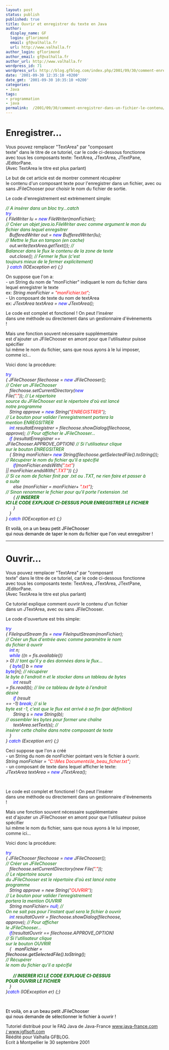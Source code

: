 ```yaml
---
layout: post
status: publish
published: true
title: Ouvrir et enregistrer du texte en Java
author:
  display_name: GF
  login: gflorimond
  email: gf@valhalla.fr
  url: http://www.valhalla.fr
author_login: gflorimond
author_email: gf@valhalla.fr
author_url: http://www.valhalla.fr
wordpress_id: 71
wordpress_url: http://blog.gfblog.com/index.php/2001/09/30/comment-enregistrer-dans-un-fichier-le-contenu/
date: '2001-09-30 12:35:10 +0200'
date_gmt: '2001-09-30 10:35:10 +0200'
categories:
- Java
tags:
- programmation
- java
permalink:  /2001/09/30/comment-enregistrer-dans-un-fichier-le-contenu/
---
```

<h1>Enregistrer...</h1>
<p align="left">Vous pouvez remplacer &quot;TextArea&quot; par &quot;composant<br />
    texte&quot; dans le titre de ce tutoriel, car le code ci-dessous fonctionne<br />
    avec tous les composants texte: TextArea, JTextArea, JTextPane, JEditorPane.<br />
    (Avec TextArea le titre est plus parlant) </p>
<p align="left">Le but de cet article est de montrer comment r&eacute;cup&eacute;rer<br />
    le contenu d'un composant texte pour l'enregistrer dans un fichier, avec ou<br />
    sans JFileChooser pour choisir le nom du fichier de sortie.</p>
<p align="left">Le code d'enregistrement est extr&egrave;mement simple:</p>
<p align="left"><font color="#006600"><i>// A ins&eacute;rer dans un bloc try...catch</i></font><i><font color="#0000FF"><br />
    try</font><br />
    { FileWriter lu = <font color="#0000FF">new</font> FileWriter(monFichier);<font color="#006600"><br />
    // Cr&eacute;er un objet java.io.FileWriter avec comme argument le mon du<br />
    fichier dans lequel enregsitrer</font><br />
    &nbsp;&nbsp;&nbsp;BufferedWriter out = <font color="#0000FF">new</font> BufferedWriter(lu);<font color="#006600"><br />
    // Mettre le flux en tampon (en cache)</font><br />
    &nbsp;&nbsp;&nbsp;out.write(textArea.getText()); <font color="#006600">//<br />
    Balancer dans le flux le contenu de la zone de texte</font><br />
    &nbsp;&nbsp;&nbsp;out.close(); <font color="#006600">// Fermer le flux (c'est<br />
    toujours mieux de le fermer explicitement)</font><br />
    &nbsp;} <font color="#0000FF">catch</font> (IOException er) {;}</i></p>
<p align="left">On suppose que l'on a:<br />
    - un String du nom de &quot;monFichier&quot; indiquant le nom du fichier dans<br />
    lequel enregistrer le texte<br />
    ex: <i>String monFichier = <font color="#FF0000">&quot;monFichier.txt&quot;</font>;</i><br />
    - Un composant de texte du nom de textArea<br />
    ex: <i>JTextArea textArea = <font color="#0000FF">new</font> JTextArea();</i></p>
<p align="left">Le code est complet et fonctionel ! On peut l'ins&eacute;rer<br />
    dans une m&eacute;thode ou directement dans un gestionnaire d'&eacute;v&egrave;nements<br />
    !</p>
<p align="left">Mais une fonction souvent n&eacute;cessaire suppl&eacute;mentaire<br />
    est d'ajouter un JFileChooser en amont pour que l'utilisateur puisse sp&eacute;cifier<br />
    lui m&ecirc;me le nom du fichier, sans que nous ayons &agrave; le lui imposer,<br />
    comme ici...</p>
<p align="left">Voici donc la proc&eacute;dure:</p>
<p align="left"><font color="#000000"></font><font color="#0000FF"><i>try</i></font><i><br />
    { JFileChooser filechoose = <font color="#0000FF">new</font> JFileChooser();<br />
    <font color="#006600">// Cr&eacute;er un JFileChooser</font><br />
    &nbsp;&nbsp;&nbsp;filechoose.setCurrentDirectory(<font color="#0000FF">new</font><br />
    File(<font color="#FF0000">"."</font>)); <font color="#006600">// Le r&eacute;pertoire<br />
    source du JFileChooser est le r&eacute;pertoire d'o&ugrave; est lanc&eacute;<br />
    notre programme</font><br />
    &nbsp;&nbsp;&nbsp;String approve = <font color="#0000FF">new</font> String(<font color="#FF0000">"ENREGISTRER"</font>);<br />
    <font color="#006600">// Le bouton pour valider l'enregistrement portera la<br />
    mention ENREGSITRER</font><br />
    &nbsp;&nbsp;&nbsp;<font color="#0000FF">int</font> resultatEnregistrer = filechoose.showDialog(filechoose,<br />
    approve); <font color="#006600">// Pour afficher le JFileChooser...</font><br />
    &nbsp;&nbsp;<font color="#0000FF">&nbsp;if</font> (resultatEnregistrer ==<br />
    JFileChooser.APPROVE_OPTION) <font color="#006600">// Si l'utilisateur clique<br />
    sur le bouton ENREGSITRER</font><br />
    &nbsp;&nbsp;&nbsp;{ String monFichier= <font color="#0000FF">new</font> String(filechoose.getSelectedFile().toString());<font color="#006600"><br />
    // R&eacute;cup&eacute;rer le nom du fichier qu'il a sp&eacute;cifi&eacute;</font><br />
    &nbsp;&nbsp;&nbsp;&nbsp;&nbsp;<font color="#0000FF">&nbsp;if</font>(monFichier.endsWith(<font color="#FF0000">".txt"</font>)<br />
    || monFichier.endsWith(<font color="#FF0000">".TXT"</font>)) {;}<font color="#006600"><br />
    // Si ce nom de fichier finit par .txt ou .TXT, ne rien faire et passer &agrave;<br />
    a suite</font><br />
    &nbsp;&nbsp;&nbsp;&nbsp;&nbsp;&nbsp;else (monFichier = monFichier+ <font color="#FF0000">".txt"</font>);<font color="#006600"><br />
    // Sinon renommer le fichier pour qu'il porte l'extension .txt</font><br />
    &nbsp;&nbsp;&nbsp;&nbsp;&nbsp;&nbsp;{<font color="#006600"> <b>// INSERER<br />
    ICI LE CODE EXPLIQUE CI-DESSUS POUR ENREGISTRER LE FICHIER</b></font><br />
    &nbsp;&nbsp;&nbsp;&nbsp;&nbsp;&nbsp;} <br />
    &nbsp;&nbsp;&nbsp;}<br />
    } <font color="#0000FF">catch</font> (IOException er) {;}</i></p>
<p align="left"><font color="#000000">Et voil&agrave;, on a un beau petit JFileChooser<br />
    qui nous demande de taper le nom du fichier que l'on veut enregsitrer !</font></p>
<hr align="Left" width="100%" size="2"/>
  </p>
<h1>Ouvrir...</h1>
<p align="left">Vous pouvez remplacer &quot;TextArea&quot; par &quot;composant<br />
    texte&quot; dans le titre de ce tutoriel, car le code ci-dessous fonctionne<br />
    avec tous les composants texte: TextArea, JTextArea, JTextPane, JEditorPane.<br />
    (Avec TextArea le titre est plus parlant) </p>
<p align="left">Ce tutoriel explique comment ouvrir le contenu d'un fichier<br />
    dans un JTextArea, avec ou sans JFileChooser.</p>
<p align="left">Le code d'ouverture est tr&egrave;s simple:</p>
<p align="left"><i><font color="#0000FF">try</font><br />
    { FileInputStream fis = <font color="#0000FF">new</font> FileInputStream(monFichier);<font color="#006600"><br />
    // Cr&eacute;er un flux d'entr&eacute;e avec comme param&egrave;tre le nom<br />
    du fichier &agrave; ouvrir</font><br />
    &nbsp;&nbsp;<font color="#0000FF">&nbsp;int</font> n; <br />
    &nbsp;&nbsp;&nbsp;<font color="#0000FF">while</font> ((n = fis.available())<br />
    > 0) <font color="#006600">// tant qu'il y a des donn&eacute;es dans le flux...</font><br />
    &nbsp;&nbsp;&nbsp;{ <font color="#0000FF">byte</font>[] b = <font color="#0000FF">new</font><br />
    <font color="#0000FF">byte</font>[n]; <font color="#006600">// r&eacute;cup&eacute;rer<br />
    le byte &agrave; l'endroit n et le stocker dans un tableau de bytes</font><br />
    &nbsp;&nbsp;&nbsp;&nbsp;&nbsp;&nbsp;<font color="#0000FF">int</font> result<br />
    = fis.read(b); <font color="#006600">// lire ce tableau de byte &agrave; l'endroit<br />
    d&eacute;sir&eacute;</font><br />
    &nbsp;&nbsp;&nbsp;&nbsp;&nbsp;<font color="#0000FF">&nbsp;if</font> (result<br />
    == -1) <font color="#0000FF">break</font>;<font color="#006600"> // si le<br />
    byte est -1, c'est que le flux est arriv&eacute; &agrave; sa fin (par d&eacute;finition)</font><br />
    &nbsp;&nbsp;&nbsp;&nbsp;&nbsp;&nbsp;String s = <font color="#0000FF">new </font>String(b);<br />
    <font color="#006600"> // assembler les bytes pour former une cha&icirc;ne</font><br />
    &nbsp;&nbsp;&nbsp;&nbsp;&nbsp;&nbsp;textArea.setText(s); <font color="#006600">//<br />
    ins&eacute;rer cette cha&icirc;ne dans notre composant de texte</font><br />
    &nbsp;&nbsp;&nbsp;}<br />
    } <font color="#0000FF">catch</font> (Exception err) {;}</i></p>
<p align="left">Ceci suppose que l'on a cr&eacute;&eacute; <br />
    - un String du nom de nonFichier pointant vers le fichier &agrave; ouvrir.<br />
    <i>String monFichier = <font color="#FF0000">&quot;C:\Mes Documents\le_beau_ficher.txt&quot;</font>;<br />
    </i>- un composant de texte dans lequel afficher le texte:<i><br />
    JTextArea textArea = <font color="#0000FF">new</font> JTextArea();</i></p>
<p align="left">&nbsp;</p>
<p align="left">Le code est complet et fonctionel ! On peut l'ins&eacute;rer<br />
    dans une m&eacute;thode ou directement dans un gestionnaire d'&eacute;v&egrave;nements<br />
    !</p>
<p align="left">Mais une fonction souvent n&eacute;cessaire suppl&eacute;mentaire<br />
    est d'ajouter un JFileChooser en amont pour que l'utilisateur puisse sp&eacute;cifier<br />
    lui m&ecirc;me le nom du fichier, sans que nous ayons &agrave; le lui imposer,<br />
    comme ici...</p>
<p align="left">Voici donc la proc&eacute;dure:</p>
<p align="left"> <i><font color="#0000FF">try</font><br />
    { JFileChooser filechoose = <font color="#0000FF">new</font> JFileChooser();<br />
    <font color="#000000"><i><font color="#006600">// Cr&eacute;er un JFileChooser</font></i></font><br />
    &nbsp;&nbsp;&nbsp;filechoose.setCurrentDirectory(new File(<font color="#FF0000">"."</font>));<br />
    <font color="#000000"><i> <font color="#006600">// Le r&eacute;pertoire source<br />
    du JFileChooser est le r&eacute;pertoire d'o&ugrave; est lanc&eacute; notre<br />
    programme</font></i></font><br />
    &nbsp;&nbsp;&nbsp;String approve = new String(<font color="#FF0000">"OUVRIR"</font>);<br />
    <font color="#000000"><i><font color="#006600">// Le bouton pour valider l'enregistrement<br />
    portera la mention OUVRIR</font></i></font><br />
    &nbsp;&nbsp;&nbsp;String monFichier= <font color="#0000FF">null</font>; <font color="#006600">//<br />
    On ne sait pas pour l'instant quel sera le fichier &agrave; ouvrir</font><br />
    <font color="#0000FF">&nbsp;&nbsp;&nbsp;int</font> resultatOuvrir = filechoose.showDialog(filechoose,<br />
    approve); <font color="#000000"><i> <font color="#006600">// Pour afficher<br />
    le JFileChooser...</font></i></font><br />
    &nbsp;&nbsp;<font color="#0000FF">&nbsp;if</font>(resultatOuvrir == filechoose.APPROVE_OPTION)<br />
    <font color="#000000"><i><font color="#006600">// Si l'utilisateur clique<br />
    sur le bouton OUVRIR</font></i></font><br />
    &nbsp;&nbsp;&nbsp;{ </i><font color="#000000">&nbsp;&nbsp;<i>monFichier =<br />
    filechoose.getSelectedFile().toString();</i></font><i><font color="#000000"></font><font color="#006600"><b><br />
    </b></font><font color="#000000"><i><font color="#006600">// R&eacute;cup&eacute;rer<br />
    le nom du fichier qu'il a sp&eacute;cifi&eacute;</font></i></font><font color="#006600"><b><br />
    <br />
    &nbsp;&nbsp;&nbsp;&nbsp;&nbsp;&nbsp; // INSERER ICI LE CODE EXPLIQUE CI-DESSUS<br />
    POUR OUVRIR LE FICHIER</b></font><br />
    &nbsp;&nbsp;&nbsp;}<br />
    }<font color="#0000FF">catch</font> (IOException er) {;}</i></p>
<p align="left">&nbsp;</p>
<p align="left"><font color="#000000">Et voil&agrave;, on a un beau petit JFileChooser<br />
    qui nous demande de s&eacute;lectionner le fichier &agrave; ouvrir !</font></p>
<p>  Tutoriel distribu&eacute; pour le FAQ Java de Java-France <a href="http://www.java-france.com" target="_new">www.java-france.com</a><br />
  <a href="http://www.jgflsoft.com"> / www.jgflsoft.com</a><br />
  Réédité pour Valhalla GFBLOG.<br />
  Ecrit &agrave; Montpellier le 30 septembre 2001</p>
